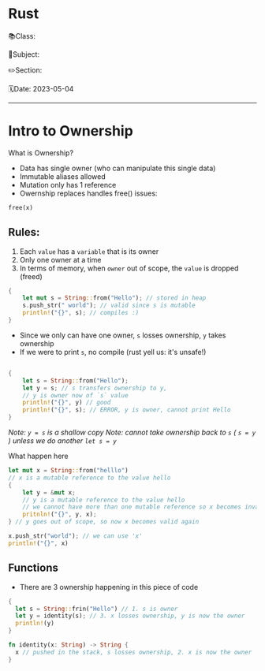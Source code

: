 # Rust

📚Class: 

📘Subject: <a href="https://github.com/lamula21/cheat-sheets/blob/main/"></a>

✏️Section: 

🗓️Date: 2023-05-04

---

# Intro to Ownership
What is Ownership?
- Data has single owner (who can manipulate this single data)
- Immutable aliases allowed
- Mutation only has 1 reference
- Owernship replaces handles free() issues:
```rust
free(x)
```


## **Rules**:
1. Each `value` has a `variable` that is its owner
2. Only one owner at a time
3. In terms of memory, when `owner` out of scope, the `value` is dropped (freed)

```rust
{
	let mut s = String::from("Hello"); // stored in heap
	s.push_str(" world"); // valid since s is mutable
	println!("{}", s); // compiles :)
}
```

- Since we only can have one owner, `s` losses ownership, `y` takes ownership
- If we were to print `s`, no compile (rust yell us: it's unsafe!)
```rust

{
	let s = String::from("Hello");
	let y = s; // s transfers ownership to y, 
	// y is owner now of `s` value
	println!("{}", y) // good
	println!("{}", s); // ERROR, y is owner, cannot print Hello
}
```
*Note: `y = s` is a shallow copy
Note: cannot take ownership back to `s` ( `s = y` ) unless we do another `let s = y`*

What happen here
```rust
let mut x = String::from("helllo")
// x is a mutable reference to the value hello
{
	let y = &mut x;
	// y is a mutable reference to the value hello
	// we cannot have more than one mutable reference so x becomes invalid for as long as  y exists
	pritnln!("{}", y, x);
} // y goes out of scope, so now x becomes valid again

x.push_str("world"); // we can use 'x'
println!("{}", x)
```

## Functions
- There are 3 ownership happening in this piece of code
```rust
{
  let s = String::frin("Hello") // 1. s is owner
  let y = identity(s); // 3. x losses ownership, y is now the owner
  println!(y)
}

fn identity(x: String) -> String {
  x // pushed in the stack, s losses ownership, 2. x is now the owner
}
```
